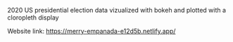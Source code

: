 2020 US presidential election data vizualized with bokeh and plotted with a cloropleth display

Website link: https://merry-empanada-e12d5b.netlify.app/
